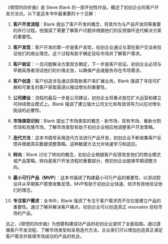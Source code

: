 《顿悟的四步曲》是 Steve Blank 的一部开创性作品，概述了初创企业的客户开发方法论。以下是这本书中最重要的十个见解：

1. **客户开发流程**：Blank 提出了客户开发的概念，将其作为与产品开发同等重要的并行过程。他强调了需要了解客户问题并根据他们的反馈循环迭代解决方案的重要性。

2. **客户发现**：客户开发的第一步是客户发现，初创企业通过与潜在客户交谈来验证他们的商业理念。这个过程有助于确定目标市场并了解客户需求。

3. **客户验证**：一旦问题解决方案契合确定，下一步是客户验证。初创企业必须与早期采用者测试他们的价值主张，以确保产品或服务存在市场需求。

4. **客户创造**：客户创造涉及通过获取新客户来扩展业务。Blank 强调了寻找可扩展和可重复的客户获取渠道以推动增长的重要性。

5. **公司建设**：流程的最后一步是公司建设，初创企业将重点放在扩大运营和建立可持续商业模式上。Blank 强调了建立强大公司文化和有效领导力以应对增长挑战的必要性。

6. **市场类型识别**：Blank 提出了市场类型的概念 - 新市场、现有市场、重新分割市场和克隆市场。了解市场类型有助于初创企业相应地调整客户开发策略。

7. **迭代方法**：这本书倡导采用迭代方法进行产品开发，初创企业不断收集客户反馈并根据真实数据调整策略。这种敏捷方法允许快速学习和适应。

8. **转向**：Blank 讨论了转向的概念，初创企业根据客户反馈改变他们的商业模式或产品策略。转向是客户开发流程的重要部分，使初创企业能够早期调整方向。

9. **最小可行产品（MVP）**：这本书强调了构建最小可行产品的重要性，以测试假设并从早期客户那里收集反馈。MVP有助于初创企业快速、经济有效地验证他们的理念。

10. **专注客户需求**：全书中，Blank 强调了专注于客户需求而不仅仅是建立产品的重要性。通过了解并解决客户痛点，初创企业可以创造真正 resonates 目标市场的产品。

总之，《顿悟的四步曲》为想要构建成功产品的初创企业提供了全面指南。通过遵循客户开发流程、了解市场类型和采用迭代方法，企业家们可以增加创造真正满足客户需求并取得市场成功的产品的机会。